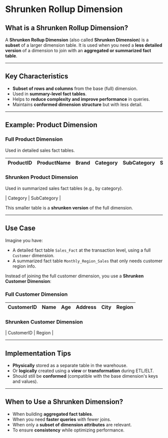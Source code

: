 # Shrunken Rollup Dimension

##  What is a Shrunken Rollup Dimension?

A **Shrunken Rollup Dimension** (also called **Shrunken Dimension**) is a **subset** of a larger dimension table. It is used when you need a **less detailed version** of a dimension to join with an **aggregated or summarized fact table**.

---

##  Key Characteristics

- **Subset of rows and columns** from the base (full) dimension.
- Used in **summary-level fact tables**.
- Helps to **reduce complexity and improve performance** in queries.
- Maintains **conformed dimension structure** but with less detail.

---

##  Example: Product Dimension

### Full Product Dimension

Used in detailed sales fact tables.

| ProductID | ProductName | Brand | Category | SubCategory | Size | Color |
|-----------|-------------|--------|----------|-------------|------|-------|

### Shrunken Product Dimension

Used in summarized sales fact tables (e.g., by category).

| Category | SubCategory |

This smaller table is a **shrunken version** of the full dimension.

---

##  Use Case

Imagine you have:

- A detailed fact table `Sales_Fact` at the transaction level, using a full `Customer` dimension.
- A summarized fact table `Monthly_Region_Sales` that only needs customer region info.

Instead of joining the full customer dimension, you use a **Shrunken Customer Dimension**:

### Full Customer Dimension

| CustomerID | Name | Age | Address | City | Region |
|------------|------|-----|---------|------|--------|

### Shrunken Customer Dimension

| CustomerID | Region |

---

##  Implementation Tips

- **Physically** stored as a separate table in the warehouse.
- Or **logically** created using a **view** or **transformation** during ETL/ELT.
- Should still be **conformed** (compatible with the base dimension's keys and values).

---

##  When to Use a Shrunken Dimension?

- When building **aggregated fact tables**.
- When you need **faster queries** with fewer joins.
- When only a **subset of dimension attributes** are relevant.
- To ensure **consistency** while optimizing performance.




